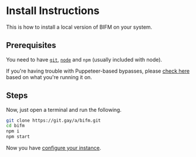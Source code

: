 # Install Instructions

This is how to install a local version of BIFM on your system.

## Prerequisites

You need to have [`git`](https://git-scm.com/downloads), [`node`](https://nodejs.org/) and `npm` (usually included with node).

If you're having trouble with Puppeteer-based bypasses, please [check here](https://github.com/puppeteer/puppeteer/blob/main/docs/troubleshooting.md) based on what you're running it on.

## Steps

Now, just open a terminal and run the following.

```sh
git clone https://git.gay/a/bifm.git
cd bifm
npm i 
npm start
```

Now you have [configure your instance](./CONFIG.md).